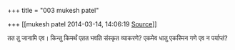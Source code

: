 +++
title = "003 mukesh patel"

+++
[[mukesh patel	2014-03-14, 14:06:19 [Source](https://groups.google.com/g/samskrita/c/G4y5dJLsK3U)]]



तत तु जानामि एव। किन्तु किमर्थं एतत भवति संस्कृत व्याकरणे? एकमेव धातु एकस्मिन गणे एव न पर्याप्तं?

